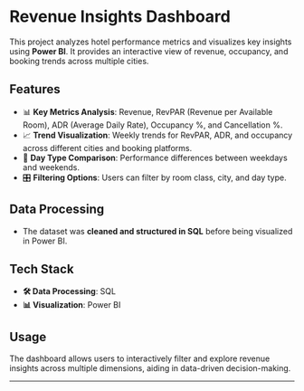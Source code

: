 # Revenue Insights Dashboard  

This project analyzes hotel performance metrics and visualizes key insights using **Power BI**. It provides an interactive view of revenue, occupancy, and booking trends across multiple cities.  

## Features  
- 📊 **Key Metrics Analysis**: Revenue, RevPAR (Revenue per Available Room), ADR (Average Daily Rate), Occupancy %, and Cancellation %.  
- 📈 **Trend Visualization**: Weekly trends for RevPAR, ADR, and occupancy across different cities and booking platforms.  
- 🏨 **Day Type Comparison**: Performance differences between weekdays and weekends.  
- 🎛 **Filtering Options**: Users can filter by room class, city, and day type.  

## Data Processing  
- The dataset was **cleaned and structured in SQL** before being visualized in Power BI.  

## Tech Stack  
- **🛠 Data Processing**: SQL  
- **📊 Visualization**: Power BI  

## Usage  
The dashboard allows users to interactively filter and explore revenue insights across multiple dimensions, aiding in data-driven decision-making.  

---